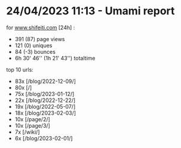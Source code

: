 # 24/04/2023 11:13 - Umami report
for www.shifeiti.com [24h] :

 - 391 (87) page views
 - 121 (0) uniques
 - 84 (-3) bounces
 - 6h 30' 46'' (1h 21' 43'') totaltime


top 10 urls:
 - 83x [/blog/2022-12-09/]
 - 80x [/]
 - 75x [/blog/2023-01-12/]
 - 22x [/blog/2022-12-22/]
 - 19x [/blog/2022-05-07/]
 - 18x [/blog/2023-02-03/]
 - 10x [/page/2/]
 - 10x [/page/3/]
 - 7x [/wiki/]
 - 6x [/blog/2023-02-01/]


